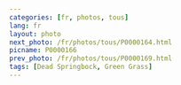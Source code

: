 ```yaml
---
categories: [fr, photos, tous]
lang: fr
layout: photo
next_photo: /fr/photos/tous/P0000164.html
picname: P0000166
prev_photo: /fr/photos/tous/P0000169.html
tags: [Dead Springbock, Green Grass]
---
```

